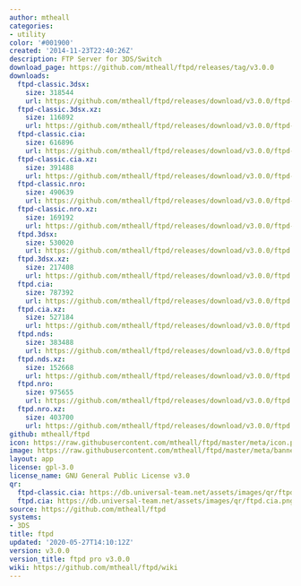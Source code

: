 ```yaml
---
author: mtheall
categories:
- utility
color: '#001900'
created: '2014-11-23T22:40:26Z'
description: FTP Server for 3DS/Switch
download_page: https://github.com/mtheall/ftpd/releases/tag/v3.0.0
downloads:
  ftpd-classic.3dsx:
    size: 318544
    url: https://github.com/mtheall/ftpd/releases/download/v3.0.0/ftpd-classic.3dsx
  ftpd-classic.3dsx.xz:
    size: 116892
    url: https://github.com/mtheall/ftpd/releases/download/v3.0.0/ftpd-classic.3dsx.xz
  ftpd-classic.cia:
    size: 616896
    url: https://github.com/mtheall/ftpd/releases/download/v3.0.0/ftpd-classic.cia
  ftpd-classic.cia.xz:
    size: 391488
    url: https://github.com/mtheall/ftpd/releases/download/v3.0.0/ftpd-classic.cia.xz
  ftpd-classic.nro:
    size: 490639
    url: https://github.com/mtheall/ftpd/releases/download/v3.0.0/ftpd-classic.nro
  ftpd-classic.nro.xz:
    size: 169192
    url: https://github.com/mtheall/ftpd/releases/download/v3.0.0/ftpd-classic.nro.xz
  ftpd.3dsx:
    size: 530020
    url: https://github.com/mtheall/ftpd/releases/download/v3.0.0/ftpd.3dsx
  ftpd.3dsx.xz:
    size: 217408
    url: https://github.com/mtheall/ftpd/releases/download/v3.0.0/ftpd.3dsx.xz
  ftpd.cia:
    size: 787392
    url: https://github.com/mtheall/ftpd/releases/download/v3.0.0/ftpd.cia
  ftpd.cia.xz:
    size: 527184
    url: https://github.com/mtheall/ftpd/releases/download/v3.0.0/ftpd.cia.xz
  ftpd.nds:
    size: 383488
    url: https://github.com/mtheall/ftpd/releases/download/v3.0.0/ftpd.nds
  ftpd.nds.xz:
    size: 152668
    url: https://github.com/mtheall/ftpd/releases/download/v3.0.0/ftpd.nds.xz
  ftpd.nro:
    size: 975655
    url: https://github.com/mtheall/ftpd/releases/download/v3.0.0/ftpd.nro
  ftpd.nro.xz:
    size: 403700
    url: https://github.com/mtheall/ftpd/releases/download/v3.0.0/ftpd.nro.xz
github: mtheall/ftpd
icon: https://raw.githubusercontent.com/mtheall/ftpd/master/meta/icon.png
image: https://raw.githubusercontent.com/mtheall/ftpd/master/meta/banner.png
layout: app
license: gpl-3.0
license_name: GNU General Public License v3.0
qr:
  ftpd-classic.cia: https://db.universal-team.net/assets/images/qr/ftpd-classic.cia.png
  ftpd.cia: https://db.universal-team.net/assets/images/qr/ftpd.cia.png
source: https://github.com/mtheall/ftpd
systems:
- 3DS
title: ftpd
updated: '2020-05-27T14:10:12Z'
version: v3.0.0
version_title: ftpd pro v3.0.0
wiki: https://github.com/mtheall/ftpd/wiki
---
```


